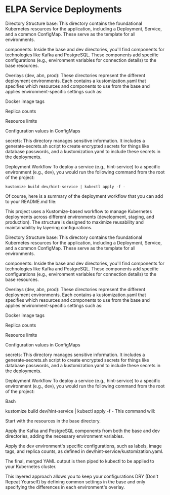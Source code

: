 # ELPA Service Deployments

Directory Structure
base: This directory contains the foundational Kubernetes resources for the application, including a Deployment, Service, and a common ConfigMap. These serve as the template for all environments.

components: Inside the base and dev directories, you'll find components for technologies like Kafka and PostgreSQL. These components add specific configurations (e.g., environment variables for connection details) to the base resources.

Overlays (dev, abn, prod): These directories represent the different deployment environments. Each contains a kustomization.yaml that specifies which resources and components to use from the base and applies environment-specific settings such as:

Docker image tags

Replica counts

Resource limits

Configuration values in ConfigMaps

secrets: This directory manages sensitive information. It includes a generate-secrets.sh script to create encrypted secrets for things like database passwords, and a kustomization.yaml to include these secrets in the deployments.

Deployment Workflow
To deploy a service (e.g., hint-service) to a specific environment (e.g., dev), you would run the following command from the root of the project:

``` [bash]
kustomize build dev/hint-service | kubectl apply -f -
```
Of course, here is a summary of the deployment workflow that you can add to your README.md file:

This project uses a Kustomize-based workflow to manage Kubernetes deployments across different environments (development, staging, and production). The structure is designed to maximize reusability and maintainability by layering configurations.

Directory Structure
base: This directory contains the foundational Kubernetes resources for the application, including a Deployment, Service, and a common ConfigMap. These serve as the template for all environments.

components: Inside the base and dev directories, you'll find components for technologies like Kafka and PostgreSQL. These components add specific configurations (e.g., environment variables for connection details) to the base resources.

Overlays (dev, abn, prod): These directories represent the different deployment environments. Each contains a kustomization.yaml that specifies which resources and components to use from the base and applies environment-specific settings such as:

Docker image tags

Replica counts

Resource limits

Configuration values in ConfigMaps

secrets: This directory manages sensitive information. It includes a generate-secrets.sh script to create encrypted secrets for things like database passwords, and a kustomization.yaml to include these secrets in the deployments.

Deployment Workflow
To deploy a service (e.g., hint-service) to a specific environment (e.g., dev), you would run the following command from the root of the project:

Bash

kustomize build dev/hint-service | kubectl apply -f -
This command will:

Start with the resources in the base directory.

Apply the Kafka and PostgreSQL components from both the base and dev directories, adding the necessary environment variables.

Apply the dev environment's specific configurations, such as labels, image tags, and replica counts, as defined in dev/hint-service/kustomization.yaml.

The final, merged YAML output is then piped to kubectl to be applied to your Kubernetes cluster.

This layered approach allows you to keep your configurations DRY (Don't Repeat Yourself) by defining common settings in the base and only specifying the differences in each environment's overlay.